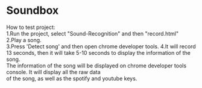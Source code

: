 # Soundbox

How to test project:<br/>
    1.Run the project, select "Sound-Recognition" and then "record.html"<br/>
    2.Play a song.<br/>
    3.Press 'Detect song' and then open chrome developer tools.
    4.It will record 13 seconds, then it will take 5-10 seconds to display the information of the song.<br/>
      The information of the song will be displayed on chrome developer tools console. It will display all the raw data <br/>
      of the song, as well as the spotify and youtube keys.